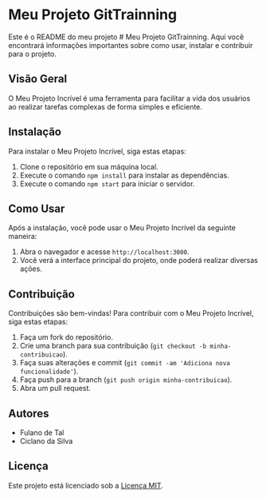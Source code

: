 # Meu Projeto GitTrainning

Este é o README do meu projeto # Meu Projeto GitTrainning. Aqui você encontrará informações importantes sobre como usar, instalar e contribuir para o projeto.

## Visão Geral

O Meu Projeto Incrível é uma ferramenta para facilitar a vida dos usuários ao realizar tarefas complexas de forma simples e eficiente.

## Instalação

Para instalar o Meu Projeto Incrível, siga estas etapas:

1. Clone o repositório em sua máquina local.
2. Execute o comando `npm install` para instalar as dependências.
3. Execute o comando `npm start` para iniciar o servidor.

## Como Usar

Após a instalação, você pode usar o Meu Projeto Incrível da seguinte maneira:

1. Abra o navegador e acesse `http://localhost:3000`.
2. Você verá a interface principal do projeto, onde poderá realizar diversas ações.

## Contribuição

Contribuições são bem-vindas! Para contribuir com o Meu Projeto Incrível, siga estas etapas:

1. Faça um fork do repositório.
2. Crie uma branch para sua contribuição (`git checkout -b minha-contribuicao`).
3. Faça suas alterações e commit (`git commit -am 'Adiciona nova funcionalidade'`).
4. Faça push para a branch (`git push origin minha-contribuicao`).
5. Abra um pull request.

## Autores

- Fulano de Tal
- Ciclano da Silva

## Licença

Este projeto está licenciado sob a [Licença MIT](https://opensource.org/licenses/MIT).
